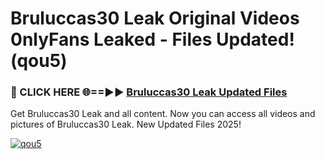 # Bruluccas30 Leak Original Videos 0nlyFans Leaked - Files Updated! (qou5)

<h3>🔴 CLICK HERE 🌐==►► <a href="https://tinyurl.com/2wckxsce" rel="nofollow">Bruluccas30 Leak Updated Files</a></h3>

Get Bruluccas30 Leak and all content. Now you can access all videos and pictures of Bruluccas30 Leak. New Updated Files 2025!

[![qou5](https://i.imgur.com/AFduVYN.gif)](https://tinyurl.com/2wckxsce)

